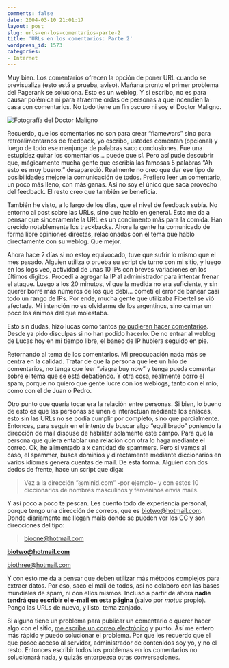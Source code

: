 ```yaml
---
comments: false
date: 2004-03-10 21:01:17
layout: post
slug: urls-en-los-comentarios-parte-2
title: 'URLs en los comentarios: Parte 2'
wordpress_id: 1573
categories:
- Internet
---
```


Muy bien. Los comentarios ofrecen la opción de poner URL cuando se previsualiza (esto está a prueba, aviso). Mañana pronto el primer problema del Pagerank se soluciona. Esto es un weblog, Y si escribo, no es para causar polémica ni para atraerme ordas de personas a que incendien la casa con comentarios. No todo tiene un fin oscuro ni soy el Doctor Maligno.





![Fotografía del Doctor Maligno](http://www.minid.net/images/dr-evil.png)





Recuerdo, que los comentarios no son para crear “flamewars” sino para retroalimentarnos de feedback, yo escribo, ustedes comentan (opcional) y luego de todo ese menjunge de palabras saco conclusiones. Fue una estupidez quitar los comentarios… puede que sí. Pero así pude descubrir que, mágicamente mucha gente que escribía las famosas 5 palabras “Ah esto es muy bueno.” desapareció. Realmente no creo que dar ese tipo de posibilidades mejore la comunicación de todos. Prefiero leer un comentario, un poco más lleno, con más ganas. Así no soy el único que saca provecho del feedback. El resto creo que también se beneficia.





También he visto, a lo largo de los días, que el nivel de feedback subía. No entorno al post sobre las URLs, sino que hablo en general. Esto me da a pensar que sinceramente la URL es un condimento más para la comida. Han crecido notablemente los trackbacks. Ahora la gente ha comunicado de forma libre opiniones directas, relacionadas con el tema que hablo directamente con su weblog. Que mejor.





Ahora hace 2 días si no estoy equivocado, tuve que sufrir lo mismo que el mes pasado. Alguien utiliza o prueba su script de turno con mi sitio, y luego en los logs veo, actividad de unas 10 IPs con breves variaciones en los últimos dígitos. Procedí a agregar la IP al administrador para intentar frenar el ataque. Luego a los 20 minutos, ví que la medida no era suficiente, y sin querer borré más números de los que debí… cometí el error de banear casi todo un rango de IPs. Por ende, mucha gente que utilizaba Fibertel se vió afectada. Mi intención no es olvidarme de los argentinos, sino calmar un poco los ánimos del que molestaba.





Esto sin dudas, hizo lucas como tantos [no pudieran hacer comentarios](http://www.worcel.com/korochi/archivos/002677.php). Desde ya pido disculpas si no han podido hacerlo. De no entrar al weblog de Lucas hoy en mi tiempo libre, el baneo de IP hubiera seguido en pie.





Retornando al tema de los comentarios. Mi preocupación nada más se centra en la calidad. Tratar de que la persona que lee un hilo de comentarios, no tenga que leer “viagra buy now” y tenga pueda comentar sobre el tema que se está debatiendo. Y otra cosa, realmente borro el spam, porque no quiero que gente lucre con los weblogs, tanto con el mío, como con el de Juan o Pedro.





Otro punto que quería tocar era la relación entre personas. Si bien, lo bueno de esto es que las personas se unen e interactuan mediante los enlaces, esto sin las URLs no se podía cumplir por completo, sino que parcialmente. Entonces, para seguir en el intento de buscar algo “equilibrado” poniendo la dirección de mail dispuse de habilitar solamente este campo. Para que la persona que quiera entablar una relación con otra lo haga mediante el correo. Ok, he alimentado a x cantidad de spammers. Pero si vamos al caso, el spammer, busca dominios y directamente mediante diccionarios en varios idiomas genera cuentas de mail. De esta forma. Alguien con dos dedos de frente, hace un script que diga:





> Vez a la dirección ”@minid.com” -por ejemplo- y con estos 10 diccionarios de nombres masculinos y femeninos envía mails.





Y así poco a poco te pescan. Les cuento todo de experiencia personal, porque tengo una dirección de correos, que es biotwo@hotmail.com. Donde diariamente me llegan mails donde se pueden ver los CC y son direcciones del tipo:





> bioone@hotmail.com  

**biotwo@hotmail.com**  

biothree@hotmail.com





Y con esto me da a pensar que deben utilizar más métodos complejos para extraer datos. Por eso, saco el mail de todos, así no colaboro con las bases mundiales de spam, ni con ellos mismos. Incluso a partir de ahora **nadie tendrá que escribir el e-mail en esta página** (salvo por _motus_ propio). Pongo las URLs de nuevo, y listo. tema zanjado.





Si alguno tiene un problema para publicar un comentario o querer hacer algo con el sitio, [me escribe un correo electrónico](/contactar/) y punto. Así me entero más rápido y puedo solucionar el problema. Por que les recuerdo que el que posee acceso al servidor, administrador de contenidos soy yo, y no el resto. Entonces escribir todos los problemas en los comentarios no solucionará nada, y quizás entorpezca otras conversaciones.




 
